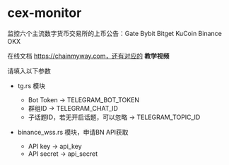 # cex-monitor
监控六个主流数字货币交易所的上币公告：Gate Bybit Bitget KuCoin Binance OKX 

在线文档 https://chainmyway.com，还有对应的 **教学视频**

请填入以下参数
- tg.rs 模块
  - Bot Token -> TELEGRAM_BOT_TOKEN
  - 群组ID -> TELEGRAM_CHAT_ID
  - 子话题ID，若无开启话题，可以忽略 -> TELEGRAM_TOPIC_ID

- binance_wss.rs 模块，申请BN API获取
  - API key -> api_key
  - API secret -> api_secret
